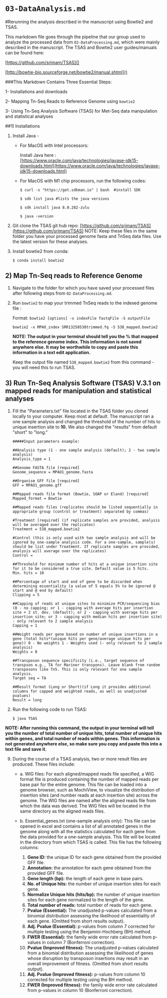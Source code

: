 # `03-DataAnalysis.md` 

#Rerunning the analysis described in the manuscript using Bowtie2 and TSAS.

This markdown file goes through the pipeline that our group used to analyze the processed data from ```02-DataProcessing.md```, which were mainly described in the manuscript. The TSAS and Bowtie2 user guides/manuals can be found here: 

[https://github.com/srimam/TSAS]()

[http://bowtie-bio.sourceforge.net/bowtie2/manual.shtml]()



###This Markdown Contains Three Essential Steps:

1- Installations and downloads

2- Mapping Tn-Seq Reads to Reference Genome using ```bowtie2```

3- Using Tn-Seq Analysis Software (TSAS) for Met-Seq data manipulation and statistical analyses

##1) Installations

1. Install Java -

	* For MacOS with Intel processors: 
		
		Install Java here : [https://www.oracle.com/java/technologies/javase-jdk15-downloads.html](https://www.oracle.com/java/technologies/javase-jdk15-downloads.html)
	* For MacOS with M1 chip processors, run the following codes: 	 
		
		```
		$ curl -s "https://get.sdkman.io​" | bash  #install SDK
	
		$ sdk list java #lists the java versions
	
		$ sdk install java 8.0.282-zulu 
		
		$ java -version
		```
		
2. Git clone the TSAS git hub repo: [https://github.com/srimam/TSAS](https://github.com/srimam/TSAS)
NOTE: Keep these files in the same folder you have your processed genome fasta and TnSeq data files. Use the latest version for these analyses. 

3. Install bowtie2 from conda: 

	```
	$ conda install bowtie2
	
	```
	
## 2) Map Tn-Seq reads to Reference Genome 
1. Navigate to the folder for which you have saved your processed files after following steps from ```02-DataProcessing.md```. 
	
1. Run ```bowtie2``` to map your trimmed TnSeq reads to the indexed genome file : 

	Format: ```bowtie2 [options] -x indexFile fastqFile -S outputFile```
	
	```
	bowtie2 -x MPAO_index SRR13258538trimmed.fq -S 538_mapped.bowtie2
	```
	
	**NOTE: The output in your terminal should tell you the % that mapped to the reference genome index. This information is not saved anywhere else. It may be worthwhile to copy and paste this information in a text edit application.** 
	
	Keep the output file named ```538_mapped.bowtie2``` from this command - you will need this to run TSAS. 
	
## 3) Run Tn-Seq Analysis Software (TSAS) V.3.1 on mapped reads for manipulation and statistical analyses
 
1. Fill the "Parameters.txt" file located in the TSAS folder you cloned locally to your computer. Keep most at default. The manuscript ran a one sample analysis and changed the threshold of the number of hits to unique insertion site to **10.** We also changed the "results" from default "short" to "long." 
	
	```
	#####Input parameters example: 
	
	##Analysis type (1 - one sample analysis (default); 2 - two sample analysis)
	Analysis_type = 1
	
	##Genome FASTA file [required]
	Genome_sequence = MPAO1_genome.fasta
	
	##Organism GFF file [required]
	GFF = MPAO1_genome.gff
	
	##Mapped reads file format (Bowtie, SOAP or Eland) [required]
	Mapped_format = Bowtie
	
	##Mapped reads files (replicates should be listed sequentially in appropriate group (control or treatment) separated by commas)
	
	#Treatment [required] (if replicate samples are provided, analysis will be averaged over the replicates)
	Treatment = 538_mapped.bowtie2
	
	#Control (this is only used with two sample analysis and will be ignored by one-sample analysis code. For a one-sample, sample(s) should be list under Treatment. If replicate samples are provided, analysis will average over the replicates)
	Control = 
	
	##Threshold for minimum number of hits at a unique insertion site for it to be considered a true site. Default value is 5 hits.
	Min. hits = 10
	
	##Percentage of start and end of gene to be discarded when determining essentiality (a value of 5 equals 5% to be ignored @ start and @ end by default)
	Clipping = 5
	
	##Capping of reads at unique sites to minimize PCR/sequencing bias (0 - no capping; or 1 - capping with average hits per insertion site + 2 st. dev. (default); or 2 - capping with average hits per insertion site; or 3 - capping with median hits per insertion site) - only relevant to 2 sample analysis
	Capping = 1
	
	##Weight reads per gene based on number of unique insertions in a gene (total hits*(unique hits per gene/average unique hits per gene)) 0 - No weights 1 - Weights used (- only relevant to 2 sample analysis)
	Weights = 0
	
	##Transposon sequence specificity (i.e., target sequence of transpson e.g., TA for Mariner transpons). Leave blank from random transposons like Tn5. This is only relevant for one sample analysis.
	Target seq = TA
	
	##Result format (Long or Short)(if Long it provides additional columns for capped and weighted reads, as well as unadjusted pvalues)
	Result = long	
	
	```

2. Run the following code to run TSAS:
	
	```
	$ java TSAS
	
	```
**NOTE: After running this command, the output in your terminal will tell you the number of total number of unique hits, total number of unique hits within genes, and total number of reads within genes. This information is not generated anywhere else, so make sure you copy and paste this into a text file and save it.**

9. During the course of a TSAS analysis, two or more result files are produced. These files include:
	
	* a. WIG files: For each aligned/mapped reads file specified, a WIG format file is produced containing the number of mapped reads per base pair for the entire genome. This file can be loaded into a genome browser, such as MochiView, to visualize the distribution of insertion sites (and number reads at each insertion site) across the genome. The WIG files are named after the aligned reads file from which the data was derived. The WIG files will be located in the same directory as the aligned reads files.
	
	* b. Essential_genes.txt (one-sample analysis only): This file can be opened in excel and contains a list of all annotated genes in the genome along with all the statistics calculated for each gene from the data provided for a one-sample analysis. This file will be located in the directory from which TSAS is called. This file has the following columns:
		
		1. **Gene ID:** the unique ID for each gene obtained from the provided GFF file.
		2. **Annotation:** the annotation for each gene obtained from the provided GFF file.
		3. **Gene length (bp):** the length of each gene in base pairs.
		4. **No. of Unique hits:** the number of unique insertion sites for each gene.
		5. **Normalize Unique hits (hits/bp):** the number of unique insertion sites for each gene normalized to the length of the gene.
		6. **Total number of reads:** total number of reads for each gene.
		7. **Pvalue (Essential):** The unadjusted p-values calculated from a binomial distribution
		assessing the likelihood of essentiality of each gene. (Omitted from short results
		output).
		8. **Adj. Pvalue (Essential):** p-values from column 7 corrected for multiple testing using
		the Benjamini-Hochberg (BH) method.
		9. **FWER (Essential):** the family wide error rate calculated from p-values in column 7
		(Bonferroni correction).
		10. **Pvalue (Improved fitness):** The unadjusted p-values calculated from a binomial
		distribution assessing the likelihood of genes whose disruption by transposon insertions may result in an overall improvement of fitness. (Omitted from short results output).
		11. **Adj. Pvalue (Improved fitness):** p-values from column 10 corrected for multiple testing using the BH method.
		12. **FWER (Improved fitness):** the family wide error rate calculated from p-values in column 10 (Bonferroni correction).


	
